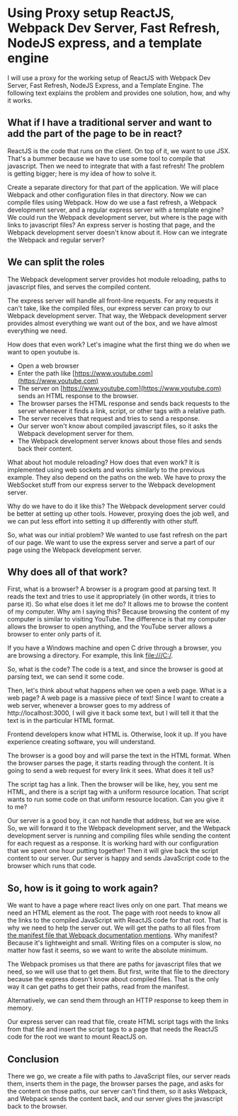 # Using Proxy setup ReactJS, Webpack Dev Server, Fast Refresh, NodeJS express, and a template engine

I will use a proxy for the working setup of ReactJS with Webpack Dev Server, Fast Refresh, NodeJS Express, and a Template Engine. The following text explains the problem and provides one solution, how, and why it works.

## What if I have a traditional server and want to add the part of the page to be in react?

ReactJS is the code that runs on the client. On top of it, we want to use JSX. That's a bummer because we have to use some tool to compile that javascript. Then we need to integrate that with a fast refresh! The problem is getting bigger; here is my idea of how to solve it.

Create a separate directory for that part of the application. We will place Webpack and other configuration files in that directory. Now we can compile files using Webpack. How do we use a fast refresh, a Webpack development server, and a regular express server with a template engine? We could run the Webpack development server, but where is the page with links to javascript files? An express server is hosting that page, and the Webpack development server doesn't know about it. How can we integrate the Webpack and regular server?

## We can split the roles

The Webpack development server provides hot module reloading, paths to javascript files, and serves the compiled content.

The express server will handle all front-line requests. For any requests it can't take, like the compiled files, our express server can proxy to our Webpack development server. That way, the Webpack development server provides almost everything we want out of the box, and we have almost everything we need.

How does that even work? Let's imagine what the first thing we do when we want to open youtube is.

- Open a web browser
- Enter the path like [https://www.youtube.com](https://www.youtube.com)
- The server on [https://www.youtube.com](https://www.youtube.com) sends an HTML response to the browser.
- The browser parses the HTML response and sends back requests to the server whenever it finds a link, script, or other tags with a relative path.
- The server receives that request and tries to send a response.
- Our server won't know about compiled javascript files, so it asks the Webpack development server for them.
- The Webpack development server knows about those files and sends back their content.

What about hot module reloading? How does that even work? It is implemented using web sockets and works similarly to the previous example. They also depend on the paths on the web. We have to proxy the WebSocket stuff from our express server to the Webpack development server.

Why do we have to do it like this? The Webpack development server could be better at setting up other tools. However, proxying does the job well, and we can put less effort into setting it up differently with other stuff.

So, what was our initial problem? We wanted to use fast refresh on the part of our page. We want to use the express server and serve a part of our page using the Webpack development server.

## Why does all of that work?

First, what is a browser? A browser is a program good at parsing text. It reads the text and tries to use it appropriately (in other words, it tries to parse it). So what else does it let me do? It allows me to browse the content of my computer. Why am I saying this? Because browsing the content of my computer is similar to visiting YouTube. The difference is that my computer allows the browser to open anything, and the YouTube server allows a browser to enter only parts of it.

If you have a Windows machine and open C drive through a browser, you are browsing a directory. For example, this link [file:///C:/](file:///C:/).

So, what is the code? The code is a text, and since the browser is good at parsing text, we can send it some code.

Then, let's think about what happens when we open a web page. What is a web page? A web page is a massive piece of text! Since I want to create a web server, whenever a browser goes to my address of http://localhost:3000, I will give it back some text, but I will tell it that the text is in the particular HTML format.

Frontend developers know what HTML is. Otherwise, look it up. If you have experience creating software, you will understand.

The browser is a good boy and will parse the text in the HTML format. When the browser parses the page, it starts reading through the content. It is going to send a web request for every link it sees. What does it tell us?

The script tag has a link. Then the browser will be like, hey, you sent me HTML, and there is a script tag with a uniform resource location. That script wants to run some code on that uniform resource location. Can you give it to me?

Our server is a good boy, it can not handle that address, but we are wise. So, we will forward it to the Webpack development server, and the Webpack development server is running and compiling files while sending the content for each request as a response. It is working hard with our configuration that we spent one hour putting together! Then it will give back the script content to our server. Our server is happy and sends JavaScript code to the browser which runs that code.

## So, how is it going to work again?

We want to have a page where react lives only on one part. That means we need an HTML element as the root. The page with root needs to know all the links to the compiled JavaScript with ReactJS code for that root. That is why we need to help the server out. We will get the paths to all files from [the manifest file that Webpack documentation mentions](https://webpack.js.org/concepts/manifest/). Why manifest? Because it's lightweight and small. Writing files on a computer is slow, no matter how fast it seems, so we want to write the absolute minimum.

The Webpack promises us that there are paths for javascript files that we need, so we will use that to get them. But first, write that file to the directory because the express doesn't know about compiled files. That is the only way it can get paths to get their paths, read from the manifest.

Alternatively, we can send them through an HTTP response to keep them in memory.

Our express server can read that file, create HTML script tags with the links from that file and insert the script tags to a page that needs the ReactJS code for the root we want to mount ReactJS on.

## Conclusion

There we go, we create a file with paths to JavaScript files, our server reads them, inserts them in the page, the browser parses the page, and asks for the content on those paths, our server can't find them, so it asks Webpack, and Webpack sends the content back, and our server gives the javascript back to the browser.
